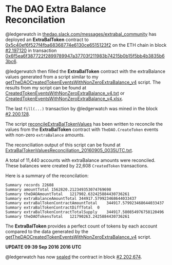 # The DAO Extra Balance Reconcilation

@ledgerwatch in [thedao.slack.com/messages/extrabal_community](https://thedao.slack.com/messages/extrabal_community/) has deployed an **ExtraBalToken** contract to [0x5c40ef6f527f4fba68368774e6130ce6515123f2](http://etherscan.io/address/0x5c40ef6f527f4fba68368774e6130ce6515123f2#code) on the ETH chain in block [#2,197,120](http://etherscan.io/block/2197120) in transaction [0x6f5ea6f387722f2899789947a37703f211983b74215b0b15f5bb4b3835b63bc6](http://etherscan.io/tx/0x6f5ea6f387722f2899789947a37703f211983b74215b0b15f5bb4b3835b63bc6).

@ledgerwatch then filled the **ExtraBalToken** contract with the extraBalance values generated from a script similar to my  [getTheDAOCreatedTokenEventsWithNonZeroExtraBalance_v4](https://github.com/bokkypoobah/TheDAOData/blob/master/getTheDAOCreatedTokenEventsWithNonZeroExtraBalance_v4) script. The results from my script can be found at [CreatedTokenEventsWithNonZeroExtraBalance_v4.txt](https://github.com/bokkypoobah/TheDAOData/blob/master/CreatedTokenEventsWithNonZeroExtraBalance_v4.txt) or  [CreatedTokenEventsWithNonZeroExtraBalance_v4.xlsx](https://github.com/bokkypoobah/TheDAOData/blob/master/CreatedTokenEventsWithNonZeroExtraBalance_v4.xlsx).

The last `fill(...)` transaction by @ledgerwatch was mined in the block [#2,200,128](http://etherscan.io/block/2200128). 

The script [reconcileExtraBalTokenValues](https://github.com/bokkypoobah/TheDAOData/blob/master/ExtraBalTokenValuesReconciliation/reconcileExtraBalTokenValues) has been written to reconcile the values from the **ExtraBalToken** contract with `TheDAO.CreateToken` events with non-zero `extraBalance` amounts.

The reconciliation output of this script can be found at [ExtraBalTokenValuesReconciliation_20160905_0035UTC.txt](https://github.com/bokkypoobah/TheDAOData/blob/master/ExtraBalTokenValuesReconciliation/ExtraBalTokenValuesReconciliation_20160905_0035UTC.txt).

A total of 11,440 accounts with extraBalance amounts were reconciled. These balances were created by 22,608 `CreatedToken` transactions.

Here is a summary of the reconcilation:

    Summary	records	22608
    Summary	amountTotal	1562820.212349353074769698
    Summary	theDAOAmountTotal	1217902.632425884430736261
    Summary	extraBalanceAmountTotal	344917.579923468644033437
    Summary	extraBalTokenContractAmountTotal	344917.579923468644033437
    Summary	extraBalTokenContractDiffTotal	0
    Summary	extraBalTokenContractTotalSupply	344917.580854976758120496
    Summary	theDAOTokensTotal	121790263.2425884430736261
    
The **ExtraBalToken** provides a perfect count of tokens by each account compared to the data generated by the [getTheDAOCreatedTokenEventsWithNonZeroExtraBalance_v4](https://github.com/bokkypoobah/TheDAOData/blob/master/getTheDAOCreatedTokenEventsWithNonZeroExtraBalance_v4) script.

**UPDATE 09:39 Sep 2016 2016 UTC**

@ledgerwatch has now [sealed](https://etherscan.io/address/0x5c40eF6f527f4FbA68368774E6130cE6515123f2#readContract) the contract in block [#2,202,674](https://etherscan.io/block/2202674).
